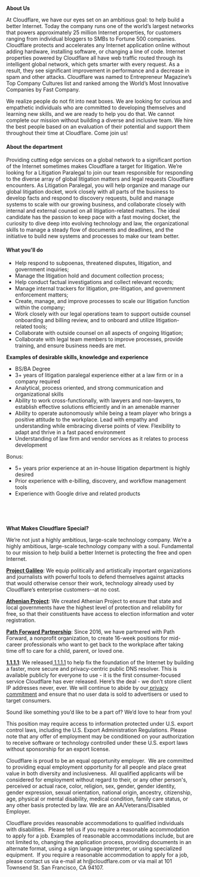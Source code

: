 <div class="content-intro">
	<div><strong>About Us</strong></div>
	<div>
		<p><span style="font-weight: 400;">At Cloudflare, we have our eyes set on an ambitious goal: to help build a better Internet. Today the company runs one of the world’s largest networks that powers approximately 25 million Internet properties, for customers ranging from individual bloggers to SMBs to Fortune 500 companies. Cloudflare protects and accelerates any Internet application online without adding hardware, installing software, or changing a line of code. Internet properties powered by Cloudflare all have web traffic routed through its intelligent global network, which gets smarter with every request. As a result, they see significant improvement in performance and a decrease in spam and other attacks. Cloudflare was named to Entrepreneur Magazine’s Top Company Cultures list and ranked among the World’s Most Innovative Companies by Fast Company.</span><span style="font-weight: 400;">&nbsp;</span></p>
		<p><span style="font-weight: 400;">We realize people do not fit into neat boxes. We are looking for curious and empathetic individuals who are committed to developing themselves and learning new skills, and we are ready to help you do that. We cannot complete our mission without building a diverse and inclusive team. We hire the best people based on an evaluation of their potential and support them throughout their time at Cloudflare. Come join us!&nbsp;</span></p>
	</div>
</div>
<h4>About the department</h4>
<p><span style="font-weight: 400;">Providing cutting edge services on a global network to a significant portion of the Internet sometimes makes Cloudflare a target for litigation. We’re looking for a Litigation Paralegal to join our team responsible for responding to the diverse array of global litigation matters and legal requests Cloudflare encounters. As Litigation Paralegal, you will help organize and manage our global litigation docket, work closely with all parts of the business to develop facts and respond to discovery requests, build and manage systems to scale with our growing business, and collaborate closely with internal and external counsel on all litigation-related matters. The ideal candidate has the passion to keep pace with a fast moving docket, the curiosity to dive deep into evolving technology and law, the organizational skills to manage a steady flow of documents and deadlines, and the initiative to build new systems and processes to make our team better.&nbsp;</span></p>
<h4>What you'll do</h4>
<ul>
	<li style="font-weight: 400;"><span style="font-weight: 400;">Help respond to subpoenas, threatened disputes, litigation, and government inquiries;</span></li>
	<li style="font-weight: 400;"><span style="font-weight: 400;">Manage the litigation hold and document collection process;</span></li>
	<li style="font-weight: 400;"><span style="font-weight: 400;">Help conduct factual investigations and collect relevant records;</span></li>
	<li style="font-weight: 400;"><span style="font-weight: 400;">Manage internal trackers for litigation, pre-litigation, and government enforcement matters;&nbsp;</span></li>
	<li style="font-weight: 400;"><span style="font-weight: 400;">Create, manage, and improve processes to scale our litigation function within the company;</span></li>
	<li style="font-weight: 400;"><span style="font-weight: 400;">Work closely with our legal operations team to support outside counsel onboarding and billing review, and to onboard and utilize litigation-related tools;</span></li>
	<li style="font-weight: 400;"><span style="font-weight: 400;">Collaborate with outside counsel on all aspects of ongoing litigation;</span></li>
	<li style="font-weight: 400;"><span style="font-weight: 400;">Collaborate with legal team members to improve processes, provide training, and ensure business needs are met.</span></li>
</ul>
<p><strong>Examples of desirable skills, knowledge and experience</strong></p>
<ul>
	<li><span style="font-weight: 400;">BS/BA Degree</span></li>
	<li><span style="font-weight: 400;">3+ years of litigation paralegal experience either at a law firm or in a company required</span></li>
	<li><span style="font-weight: 400;">Analytical, process oriented, and strong communication and organizational skills</span></li>
	<li><span style="font-weight: 400;">Ability to work cross-functionally, with lawyers and non-lawyers, to establish effective solutions efficiently and in an amenable manner</span></li>
	<li><span style="font-weight: 400;">Ability to operate autonomously while being a team player who brings a positive attitude to the workplace. Lead with empathy and understanding while embracing diverse points of view. Flexibility to adapt and thrive in a fast paced environment</span></li>
	<li><span style="font-weight: 400;">Understanding of law firm and vendor services as it relates to process development</span></li>
</ul>
<p><span style="font-weight: 400;">Bonus:&nbsp;</span></p>
<ul>
	<li style="font-weight: 400;"><span style="font-weight: 400;">5+ years prior experience at an in-house litigation department is highly desired</span></li>
	<li style="font-weight: 400;"><span style="font-weight: 400;">Prior experience with e-billing, discovery, and workflow management tools</span></li>
	<li style="font-weight: 400;"><span style="font-weight: 400;">Experience with Google drive and related products</span></li>
</ul>
<p>&nbsp;</p>
<p>&nbsp;</p>
<div class="content-conclusion">
	<p><strong>What Makes Cloudflare Special?</strong></p>
	<p><span style="font-weight: 400;">We’re not just a highly ambitious, large-scale technology company. We’re a highly ambitious, large-scale technology company with a soul. Fundamental to our mission to help build a better Internet is protecting the free and open Internet.</span></p>
	<p><a href="https://blog.cloudflare.com/protecting-free-expression-online/"><strong>Project Galileo</strong></a><span style="font-weight: 400;">: We equip politically and artistically important organizations and journalists with powerful tools to defend themselves against attacks that would otherwise censor their work, technology already used by Cloudflare’s enterprise customers--at no cost.</span></p>
	<p><strong><a href="https://www.cloudflare.com/athenian/">Athenian Project</a></strong><span style="font-weight: 400;">: We created Athenian Project to ensure that state and local governments have the highest level of protection and reliability for free, so that their constituents have access to election information and voter registration.</span></p>
	<p><a href="https://blog.cloudflare.com/tag/path-forward/"><strong>Path Forward Partnership</strong></a><span style="font-weight: 400;">: Since 2016, we have partnered with Path Forward, a nonprofit organization, to create 16-week positions for mid-career professionals who want to get back to the workplace after taking time off to care for a child, parent, or loved one.</span></p>
	<p><a href="https://1.1.1.1/"><strong>1.1.1.1</strong></a><span style="font-weight: 400;">: We released</span><a href="https://1.1.1.1/"> <span style="font-weight: 400;">1.1.1.1</span></a><span style="font-weight: 400;"> to help fix the foundation of the Internet by building a faster, more secure and privacy-centric public DNS resolver. This is available publicly for everyone to use - it is the first consumer-focused service Cloudflare has ever released. Here’s the deal - we don’t store client IP addresses never, ever. We will continue to abide by our</span><a href="https://developers.cloudflare.com/1.1.1.1/privacy/public-dns-resolver"> privacy commitment</a><span style="font-weight: 400;"> and ensure that no user data is sold to advertisers or used to target consumers.</span></p>
	<p><span style="font-weight: 400;">Sound like something you’d like to be a part of? We’d love to hear from you!</span></p>
	<p><span style="font-weight: 400;">This position may require access to information protected under U.S. export control laws, including the U.S. Export Administration Regulations. Please note that any offer of employment may be conditioned on your authorization to receive software or technology controlled under these U.S. export laws without sponsorship for an export license.</span></p>
	<p><span style="font-weight: 400;">Cloudflare is proud to be an equal opportunity employer. &nbsp;We are committed to providing equal employment opportunity for all people and place great value in both diversity and inclusiveness. &nbsp;All qualified applicants will be considered for employment without regard to their, or any other person's, perceived or actual</span> <span style="font-weight: 400;">race, color, religion, sex, gender, gender identity, gender expression, sexual orientation, national origin, ancestry, citizenship, age, physical or mental disability, medical condition, family care status, or any other basis protected by law. </span><span style="font-weight: 400;">We are an AA/Veterans/Disabled Employer.</span></p>
	<p><span style="font-weight: 400;">Cloudflare provides reasonable accommodations to qualified individuals with disabilities. &nbsp;Please tell us if you require a reasonable accommodation to apply for a job. Examples of reasonable accommodations include, but are not limited to, changing the application process, providing documents in an alternate format, using a sign language interpreter, or using specialized equipment. &nbsp;If you require a reasonable accommodation to apply for a job, please contact us via e-mail at </span><span style="font-weight: 400;">hr@cloudflare.com</span><span style="font-weight: 400;"> or via mail at 101 Townsend St. San Francisco, CA 94107.</span></p>
</div>